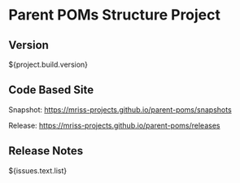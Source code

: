 # Parent POMs Structure Project

## Version

${project.build.version}

## Code Based Site

Snapshot: https://mriss-projects.github.io/parent-poms/snapshots

Release: https://mriss-projects.github.io/parent-poms/releases

## Release Notes

${issues.text.list}
